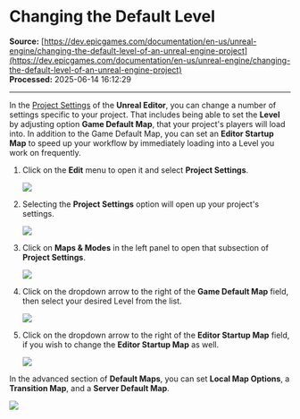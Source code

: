 # Changing the Default Level

**Source:** [https://dev.epicgames.com/documentation/en-us/unreal-engine/changing-the-default-level-of-an-unreal-engine-project](https://dev.epicgames.com/documentation/en-us/unreal-engine/changing-the-default-level-of-an-unreal-engine-project)  
**Processed:** 2025-06-14 16:12:29

---

In the [Project Settings](/documentation/en-us/unreal-engine/project-settings-in-unreal-engine) of the **Unreal Editor**, you can change a number of settings specific to your project. That includes being able to set the **Level** by adjusting option **Game Default Map**, that your project's players will load into. In addition to the Game Default Map, you can set an **Editor Startup Map** to speed up your workflow by immediately loading into a Level you work on frequently.

1.  Click on the **Edit** menu to open it and select **Project Settings**.
    
    ![](https://d1iv7db44yhgxn.cloudfront.net/documentation/images/4a2997d6-10d5-4f70-a2b5-6c8969ee7cad/01_projectsettings.png)
2.  Selecting the **Project Settings** option will open up your project's settings.
    
    ![](https://d1iv7db44yhgxn.cloudfront.net/documentation/images/92b51b44-6eff-4e5f-acbd-e105e47ddb0f/02_projectsettingsmenu.png)
3.  Click on **Maps & Modes** in the left panel to open that subsection of **Project Settings**.
    
    ![](https://d1iv7db44yhgxn.cloudfront.net/documentation/images/9f3e188b-e6f0-4567-bbf2-505dd9fd531d/03_maps-modes.png)
4.  Click on the dropdown arrow to the right of the **Game Default Map** field, then select your desired Level from the list.
    
    ![](https://d1iv7db44yhgxn.cloudfront.net/documentation/images/69c2810e-34a3-4985-87b4-39704d795b0a/04_setgamedefmap.png)
5.  Click on the dropdown arrow to the right of the **Editor Startup Map** field, if you wish to change the **Editor Startup Map** as well.
    
    ![](https://d1iv7db44yhgxn.cloudfront.net/documentation/images/d3f0ebe5-7855-40bd-8c48-53ef09081480/05_seteditorstartmap.png)

In the advanced section of **Default Maps**, you can set **Local Map Options**, a **Transition Map**, and a **Server Default Map**.

![](https://d1iv7db44yhgxn.cloudfront.net/documentation/images/ff33247b-4f99-4fd9-9b46-98fa440998e3/06_advancesettings.png)
